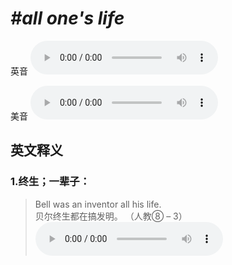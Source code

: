 # ***\#all one's life*** 
英音
<audio src="./media/all one’s life1_AAC.aac" controls="controls"></audio>

美音
<audio src="./media/all one’s life2_AAC.aac" controls="controls"></audio>



  

英文释义
---
### 1.**终生；一辈子：**  

 > Bell was an inventor all his life.    
 > 贝尔终生都在搞发明。  （人教⑧ – 3）  
<audio src="./media/life-6.aac" controls="controls"></audio>


